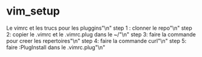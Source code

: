# vim_setup
Le vimrc et les trucs pour les pluggins"\n"
step 1 : clonner le repo"\n"
step 2: copier le .vimrc et le .vimrc.plug dans le ~/"\n"
step 3: faire la commande pour creer les repertoires"\n"
step 4: faire la commande curl"\n"
step 5: faire :PlugInstall dans le .vimrc.plug"\n"
